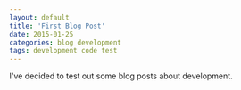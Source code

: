 ```yaml
---
layout: default
title: 'First Blog Post'
date: 2015-01-25
categories: blog development
tags: development code test
---
```


I've decided to test out some blog posts about development.
